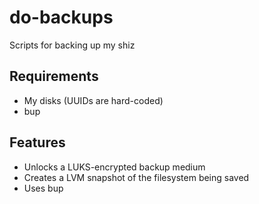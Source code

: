 # do-backups
Scripts for backing up my shiz

## Requirements

* My disks (UUIDs are hard-coded)
* bup

## Features

* Unlocks a LUKS-encrypted backup medium
* Creates a LVM snapshot of the filesystem being saved
* Uses bup
